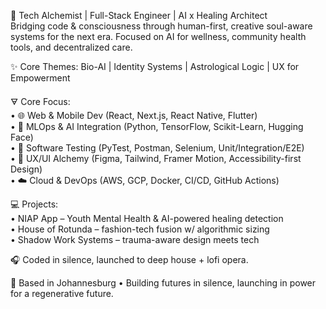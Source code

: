 🔮 Tech Alchemist | Full-Stack Engineer | AI x Healing Architect  
Bridging code & consciousness through human-first, creative soul-aware systems for the next era. Focused on AI for wellness, community health tools, and decentralized care.

✨ Core Themes: Bio-AI | Identity Systems | Astrological Logic | UX for Empowerment

🜃 Core Focus:  
• 🌐 Web & Mobile Dev (React, Next.js, React Native, Flutter)  
• 🤖 MLOps & AI Integration (Python, TensorFlow, Scikit-Learn, Hugging Face)  
• 🧪 Software Testing (PyTest, Postman, Selenium, Unit/Integration/E2E)  
• 🎨 UX/UI Alchemy (Figma, Tailwind, Framer Motion, Accessibility-first Design)  
• ☁️ Cloud & DevOps (AWS, GCP, Docker, CI/CD, GitHub Actions)

💻 Projects:  
• NIAP App – Youth Mental Health & AI-powered healing detection  
• House of Rotunda – fashion-tech fusion w/ algorithmic sizing  
• Shadow Work Systems – trauma-aware design meets tech

🎧 Coded in silence, launched to deep house + lofi opera.

📍 Based in Johannesburg • Building futures in silence, launching in power for a regenerative future.


<!--
**Sir-Poeksie/Sir-Poeksie** is a ✨ _special_ ✨ repository because its `README.md` (this file) appears on your GitHub profile.
• Centralized Patient DB – secure data infra for health orgs  
## Hi there 👋
Here are some ideas to get you started:

- 🔭 I’m currently working on ...
- 🌱 I’m currently learning ...
- 👯 I’m looking to collaborate on ...
- 🤔 I’m looking for help with ...
- 💬 Ask me about ...
- 📫 How to reach me: ...
- 😄 Pronouns: ...
- ⚡ Fun fact: ...

[![Sir Poeksie's GitHub stats](https://github-readme-stats.vercel.app/api?username=Sir-Poeksie)](https://github.com/Sir-Poeksie/github-readme-stats)-->
